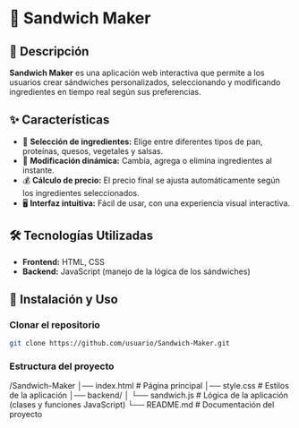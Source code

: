 # 🌮 Sandwich Maker

## 📌 Descripción
**Sandwich Maker** es una aplicación web interactiva que permite a los usuarios crear sándwiches personalizados, seleccionando y modificando ingredientes en tiempo real según sus preferencias.

## ✨ Características
- 📌 **Selección de ingredientes:** Elige entre diferentes tipos de pan, proteínas, quesos, vegetales y salsas.  
- 🔄 **Modificación dinámica:** Cambia, agrega o elimina ingredientes al instante.  
- 💰 **Cálculo de precio:** El precio final se ajusta automáticamente según los ingredientes seleccionados.  
- 🖥️ **Interfaz intuitiva:** Fácil de usar, con una experiencia visual interactiva.

## 🛠️ Tecnologías Utilizadas
- **Frontend:** HTML, CSS  
- **Backend:** JavaScript (manejo de la lógica de los sándwiches)

## 🚀 Instalación y Uso

### Clonar el repositorio
```sh
git clone https://github.com/usuario/Sandwich-Maker.git
```

### Estructura del proyecto

/Sandwich-Maker
│── index.html # Página principal
│── style.css # Estilos de la aplicación
│── backend/
│ └── sandwich.js # Lógica de la aplicación (clases y funciones JavaScript)
└── README.md # Documentación del proyecto
